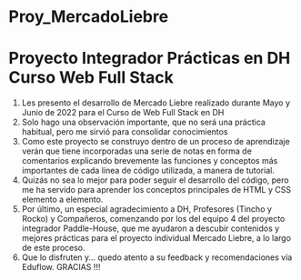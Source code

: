 # Proy_MercadoLiebre
# Proyecto Integrador Prácticas en DH Curso Web Full Stack
1. Les presento el desarrollo de Mercado Liebre realizado durante Mayo y Junio de 2022 para el Curso de Web Full Stack en DH
2. Solo hago una observación importante, que no será una práctica habitual, pero me sirvió para consolidar conocimientos
3. Como este proyecto se construyo dentro de un proceso de aprendizaje verán que tiene incorporadas una serie de notas en forma de comentarios explicando brevemente las funciones y conceptos más importantes de cada línea de código utilizada, a manera de tutorial.
4. Quizás no sea lo mejor para poder seguir el desarrollo del código, pero me ha servido para aprender los conceptos principales de HTML y CSS elemento a elemento.
5. Por último, un especial agradecimiento a DH, Profesores (Tincho y Rocko) y Compañeros, comenzando por los del equipo 4 del proyecto integrador Paddle-House, que me ayudaron a descubir contenidos y mejores prácticas para el proyecto individual Mercado Liebre, a lo largo de este proceso.
6. Que lo disfruten y... quedo atento a su feedback y recomendaciones vía Eduflow. GRACIAS !!!
